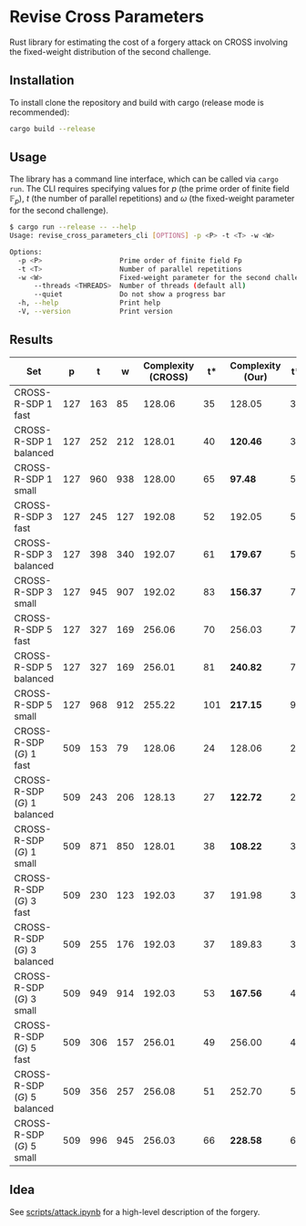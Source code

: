 # Revise Cross Parameters

Rust library for estimating the cost of a forgery attack on CROSS involving the fixed-weight distribution of the second challenge.

## Installation

To install clone the repository and build with cargo (release mode is recommended):

```sh
cargo build --release
```

## Usage

The library has a command line interface, which can be called via `cargo run`. The CLI requires specifying values for $p$ (the prime order of finite field $\mathbb{F}_p$), $t$ (the number of parallel repetitions) and $\omega$ (the fixed-weight parameter for the second challenge).

```sh
$ cargo run --release -- --help
Usage: revise_cross_parameters_cli [OPTIONS] -p <P> -t <T> -w <W>

Options:
  -p <P>                   Prime order of finite field Fp
  -t <T>                   Number of parallel repetitions
  -w <W>                   Fixed-weight parameter for the second challenge
      --threads <THREADS>  Number of threads (default all)
      --quiet              Do not show a progress bar
  -h, --help               Print help
  -V, --version            Print version

```

## Results

| Set                          | p   | t   | w   | Complexity (CROSS) | t\* | Complexity (Our) | t\* | alpha |
| ---------------------------- | --- | --- | --- | ------------------ | --- | ---------------- | --- | ----- |
| CROSS-R-SDP 1 fast           | 127 | 163 | 85  | 128.06             | 35  | 128.05           | 35  | 86    |
| CROSS-R-SDP 1 balanced       | 127 | 252 | 212 | 128.01             | 40  | **120.46**       | 38  | 227   |
| CROSS-R-SDP 1 small          | 127 | 960 | 938 | 128.00             | 65  | **97.48**        | 55  | 960   |
| CROSS-R-SDP 3 fast           | 127 | 245 | 127 | 192.08             | 52  | 192.05           | 52  | 128   |
| CROSS-R-SDP 3 balanced       | 127 | 398 | 340 | 192.07             | 61  | **179.67**       | 59  | 365   |
| CROSS-R-SDP 3 small          | 127 | 945 | 907 | 192.02             | 83  | **156.37**       | 73  | 944   |
| CROSS-R-SDP 5 fast           | 127 | 327 | 169 | 256.06             | 70  | 256.03           | 70  | 171   |
| CROSS-R-SDP 5 balanced       | 127 | 327 | 169 | 256.01             | 81  | **240.82**       | 78  | 459   |
| CROSS-R-SDP 5 small          | 127 | 968 | 912 | 255.22             | 101 | **217.15**       | 91  | 957   |
| CROSS-R-SDP ($G$) 1 fast     | 509 | 153 | 79  | 128.06             | 24  | 128.06           | 24  | 79    |
| CROSS-R-SDP ($G$) 1 balanced | 509 | 243 | 206 | 128.13             | 27  | **122.72**       | 26  | 216   |
| CROSS-R-SDP ($G$) 1 small    | 509 | 871 | 850 | 128.01             | 38  | **108.22**       | 34  | 867   |
| CROSS-R-SDP ($G$) 3 fast     | 509 | 230 | 123 | 192.03             | 37  | 191.98           | 37  | 125   |
| CROSS-R-SDP ($G$) 3 balanced | 509 | 255 | 176 | 192.03             | 37  | 189.83           | 37  | 184   |
| CROSS-R-SDP ($G$) 3 small    | 509 | 949 | 914 | 192.03             | 53  | **167.56**       | 48  | 937   |
| CROSS-R-SDP ($G$) 5 fast     | 509 | 306 | 157 | 256.01             | 49  | 256.00           | 49  | 158   |
| CROSS-R-SDP ($G$) 5 balanced | 509 | 356 | 257 | 256.08             | 51  | 252.70           | 50  | 270   |
| CROSS-R-SDP ($G$) 5 small    | 509 | 996 | 945 | 256.03             | 66  | **228.58**       | 61  | 974   |

## Idea

See [scripts/attack.ipynb](scripts/attack.ipynb) for a high-level description of the forgery.